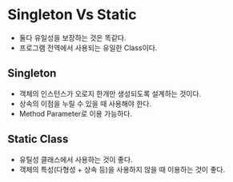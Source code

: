 # Singleton Vs Static
- 둘다 유일성을 보장하는 것은 똑같다.
- 프로그램 전역에서 사용되는 유일한 Class이다.

## Singleton
- 객체의 인스턴스가 오로지 한개만 생성되도록 설계하는 것이다.
- 상속의 이점을 누릴 수 있을 때 사용해야 한다.
- Method Parameter로 이용 가능하다.

## Static Class
- 유틸성 클래스에서 사용하는 것이 좋다.
- 객체의 특성(다형성 + 상속 등)을 사용하지 않을 때 이용하는 것이 좋다.